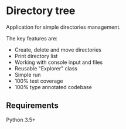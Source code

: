 # Directory tree

Application for simple directories management.

The key features are:
- Create, delete and move directories
- Print directory list
- Working with console input and files
- Reusable "Explorer" class
- Simple run
- 100% test coverage
- 100% type annotated codebase

## Requirements
Python 3.5+